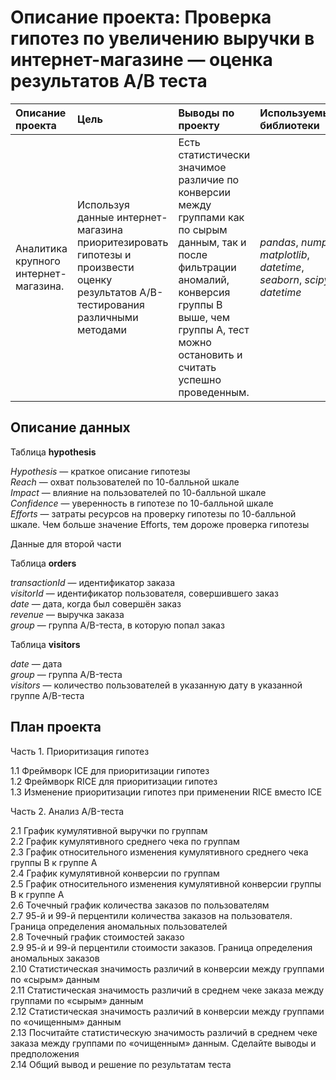 # Описание проекта: Проверка гипотез по увеличению выручки в интернет-магазине — оценка результатов A/B теста


| Описание проекта | Цель | Выводы по проекту | Используемые библиотеки |  Статус |
| :---------------------- | :---------------------- | :---------------------- |  :---------------------- |:---------------------- |
| Аналитика крупного интернет-магазина. | Используя данные интернет-магазина приоритезировать гипотезы и произвести оценку результатов A/B-тестирования различными методами |Есть статистически значимое различие по конверсии между группами как по сырым данным, так и после фильтрации аномалий, конверсия группы В выше, чем группы А, тест можно остановить и считать успешно проведенным.| *pandas*, *numpy*, *matplotlib*, *datetime*, *seaborn*, *scipy*, *datetime* |Проект закончен|

  

## Описание данных
  
Таблица **hypothesis**   

*Hypothesis* — краткое описание гипотезы  
*Reach* — охват пользователей по 10-балльной шкале  
*Impact* — влияние на пользователей по 10-балльной шкале  
*Confidence* — уверенность в гипотезе по 10-балльной шкале  
*Efforts* — затраты ресурсов на проверку гипотезы по 10-балльной шкале. Чем больше значение Efforts, тем дороже проверка гипотезы  
  
Данные для второй части
  
Таблица **orders**  

*transactionId* — идентификатор заказа  
*visitorId* — идентификатор пользователя, совершившего заказ  
*date* — дата, когда был совершён заказ  
*revenue* — выручка заказа  
*group* — группа A/B-теста, в которую попал заказ  
  
Таблица **visitors**  
  
*date* — дата    
*group* — группа A/B-теста  
*visitors* — количество пользователей в указанную дату в указанной группе A/B-теста  

  
## План проекта
  

Часть 1. Приоритизация гипотез  

1.1 Фреймворк ICE для приоритизации гипотез  
1.2 Фреймворк RICE для приоритизации гипотез  
1.3 Изменение приоритизации гипотез при применении RICE вместо ICE  

Часть 2. Анализ A/B-теста  

2.1 График кумулятивной выручки по группам  
2.2 График кумулятивного среднего чека по группам  
2.3 График относительного изменения кумулятивного среднего чека группы B к группе A  
2.4 График кумулятивной конверсии по группам  
2.5 График относительного изменения кумулятивной конверсии группы B к группе A  
2.6 Точечный график количества заказов по пользователям  
2.7 95-й и 99-й перцентили количества заказов на пользователя. Граница определения аномальных пользователей  
2.8 Точечный график стоимостей заказо  
2.9 95-й и 99-й перцентили стоимости заказов. Граница определения аномальных заказов  
2.10 Статистическая значимость различий в конверсии между группами по «сырым» данным  
2.11 Статистическая значимость различий в среднем чеке заказа между группами по «сырым» данным  
2.12 Статистическая значимость различий в конверсии между группами по «очищенным» данным  
2.13 Посчитайте статистическую значимость различий в среднем чеке заказа между группами по «очищенным» данным. Сделайте выводы и предположения  
2.14 Общий вывод и решение по результатам теста  
